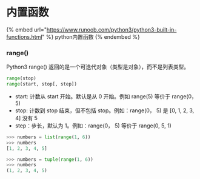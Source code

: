 # 内置函数

{% embed url="https://www.runoob.com/python3/python3-built-in-functions.html" %}
python内置函数
{% endembed %}

### range()

Python3 range() 返回的是一个可迭代对象（类型是对象），而不是列表类型。

```python
range(stop)
range(start, stop[, step])
```

* start: 计数从 start 开始。默认是从 0 开始。例如 range(5) 等价于 range(0， 5)
* stop: 计数到 stop 结束，但不包括 stop。例如：range(0， 5) 是 \[0, 1, 2, 3, 4] 没有 5
* step：步长，默认为 1。例如：range(0， 5) 等价于 range(0, 5, 1)

```python
>>> numbers = list(range(1, 6))
>>> numbers
[1, 2, 3, 4, 5]

>>> numbers = tuple(range(1, 6))
>>> numbers
(1, 2, 3, 4, 5)
```

###
